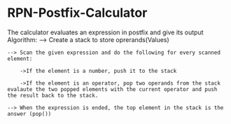 # RPN-Postfix-Calculator
The calculator evaluates an expression in postfix  and give its output
Algorithm:
	--> Create a stack to store oprerands(Values)
  
	--> Scan the given expression and do the following for every scanned element:
  
		->If the element is a number, push it to the stack
    
		->If the element is an operator, pop two operands from the stack evalaute the two popped elements with the current operator and push the result back to the stack.
      
	--> When the expression is ended, the top element in the stack is the answer (pop())
